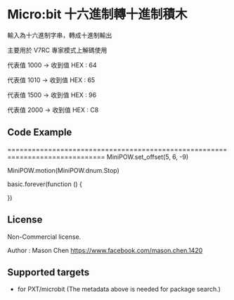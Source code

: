 
   
# Micro:bit 十六進制轉十進制積木
輸入為十六進制字串，轉成十進制輸出

主要用於 V7RC 專家模式上解碼使用

代表值  1000  ->  收到值 HEX : 64

代表值  1010  ->  收到值 HEX : 65   

代表值  1500  ->  收到值 HEX : 96 

代表值  2000  ->  收到值 HEX : C8 

## Code Example 
==============================================================================
MiniPOW.set_offset(5, 6, -9)

MiniPOW.motion(MiniPOW.dnum.Stop)

basic.forever(function () {
	
})


## License

Non-Commercial license.

Author : Mason Chen
https://www.facebook.com/mason.chen.1420

## Supported targets

* for PXT/microbit
(The metadata above is needed for package search.)

